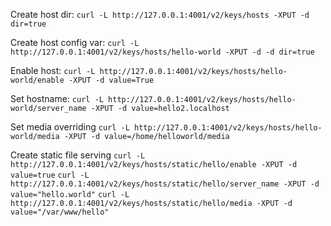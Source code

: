Create host dir:
`curl -L http://127.0.0.1:4001/v2/keys/hosts -XPUT -d dir=true`

Create host config var:
`curl -L http://127.0.0.1:4001/v2/keys/hosts/hello-world -XPUT -d -d dir=true`

Enable host:
`curl -L http://127.0.0.1:4001/v2/keys/hosts/hello-world/enable -XPUT -d value=True `

Set hostname:
`curl -L http://127.0.0.1:4001/v2/keys/hosts/hello-world/server_name -XPUT -d value=hello2.localhost`

Set media overriding
`curl -L http://127.0.0.1:4001/v2/keys/hosts/hello-world/media -XPUT -d value=/home/helloworld/media`


Create static file serving
`curl -L http://127.0.0.1:4001/v2/keys/hosts/static/hello/enable -XPUT -d value=true`
`curl -L http://127.0.0.1:4001/v2/keys/hosts/static/hello/server_name -XPUT -d value="hello.world"`
`curl -L http://127.0.0.1:4001/v2/keys/hosts/static/hello/media -XPUT -d value="/var/www/hello"`
